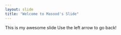 ```yaml
---
layout: slide
title: "Welcome to Masood's Slide"
---
```

This is my awesome slide
Use the left arrow to go back!